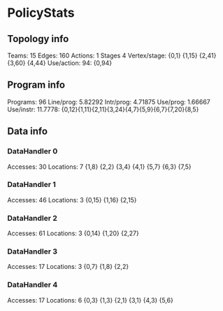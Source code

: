 # PolicyStats
## Topology info
Teams:		15
Edges:		160
Actions:	1
Stages		4
Vertex/stage:	{0,1} {1,15} {2,41} {3,60} {4,44} 
Use/action:	94: {0,94} 

## Program info
Programs:	96
Line/prog:	5.82292
Intr/prog:	4.71875
Use/prog:	1.66667
Use/instr:	11.7778: {0,12}{1,11}{2,11}{3,24}{4,7}{5,9}{6,7}{7,20}{8,5}

## Data info

### DataHandler 0
Accesses:	30
Locations:	7
{1,8} {2,2} {3,4} {4,1} {5,7} {6,3} {7,5} 

### DataHandler 1
Accesses:	46
Locations:	3
{0,15} {1,16} {2,15} 

### DataHandler 2
Accesses:	61
Locations:	3
{0,14} {1,20} {2,27} 

### DataHandler 3
Accesses:	17
Locations:	3
{0,7} {1,8} {2,2} 

### DataHandler 4
Accesses:	17
Locations:	6
{0,3} {1,3} {2,1} {3,1} {4,3} {5,6} 